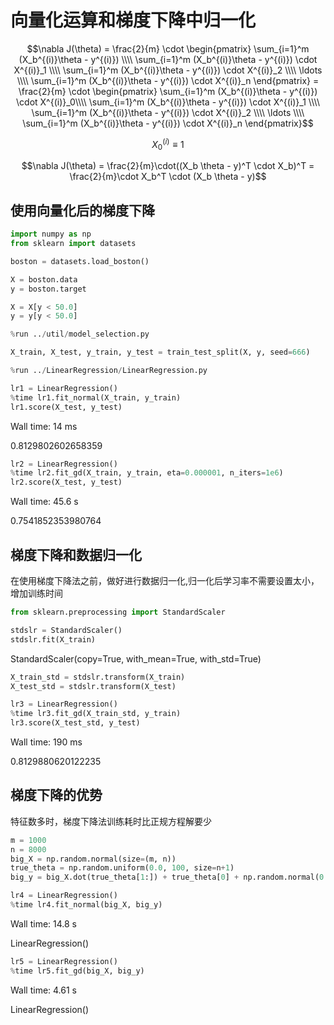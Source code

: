 # 向量化运算和梯度下降中归一化

$$\nabla J(\theta) = 
\frac{2}{m} \cdot \begin{pmatrix}
\sum_{i=1}^m (X_b^{(i)}\theta - y^{(i)}) \\\\
\sum_{i=1}^m (X_b^{(i)}\theta - y^{(i)}) \cdot X^{(i)}_1 \\\\
\sum_{i=1}^m (X_b^{(i)}\theta - y^{(i)}) \cdot X^{(i)}_2 \\\\
\ldots \\\\
\sum_{i=1}^m (X_b^{(i)}\theta - y^{(i)}) \cdot X^{(i)}_n
\end{pmatrix} =
\frac{2}{m} \cdot \begin{pmatrix}
\sum_{i=1}^m (X_b^{(i)}\theta - y^{(i)}) \cdot X^{(i)}_0\\\\
\sum_{i=1}^m (X_b^{(i)}\theta - y^{(i)}) \cdot X^{(i)}_1 \\\\
\sum_{i=1}^m (X_b^{(i)}\theta - y^{(i)}) \cdot X^{(i)}_2 \\\\
\ldots \\\\
\sum_{i=1}^m (X_b^{(i)}\theta - y^{(i)}) \cdot X^{(i)}_n
\end{pmatrix}$$

$$X^{(i)}_0  \equiv 1$$

$$\nabla J(\theta) = \frac{2}{m}\cdot((X_b \theta - y)^T \cdot X_b)^T = \frac{2}{m}\cdot X_b^T \cdot (X_b \theta - y)$$

## 使用向量化后的梯度下降

```python
import numpy as np
from sklearn import datasets
```

```python
boston = datasets.load_boston()
```

```python
X = boston.data
y = boston.target

X = X[y < 50.0]
y = y[y < 50.0]
```

```python
%run ../util/model_selection.py
```

```python
X_train, X_test, y_train, y_test = train_test_split(X, y, seed=666)
```

```python
%run ../LinearRegression/LinearRegression.py
```

```python
lr1 = LinearRegression()
%time lr1.fit_normal(X_train, y_train)
lr1.score(X_test, y_test)
```

Wall time: 14 ms

0.8129802602658359

```python
lr2 = LinearRegression()
%time lr2.fit_gd(X_train, y_train, eta=0.000001, n_iters=1e6)
lr2.score(X_test, y_test)
```

Wall time: 45.6 s

0.7541852353980764

## 梯度下降和数据归一化

在使用梯度下降法之前，做好进行数据归一化,归一化后学习率不需要设置太小，增加训练时间

```python
from sklearn.preprocessing import StandardScaler
```

```python
stdslr = StandardScaler()
stdslr.fit(X_train)
```

StandardScaler(copy=True, with_mean=True, with_std=True)

```python
X_train_std = stdslr.transform(X_train)
X_test_std = stdslr.transform(X_test)
```

```python
lr3 = LinearRegression()
%time lr3.fit_gd(X_train_std, y_train)
lr3.score(X_test_std, y_test)
```

Wall time: 190 ms

0.8129880620122235

## 梯度下降的优势

特征数多时，梯度下降法训练耗时比正规方程解要少

```python
m = 1000
n = 8000
big_X = np.random.normal(size=(m, n))
true_theta = np.random.uniform(0.0, 100, size=n+1)
big_y = big_X.dot(true_theta[1:]) + true_theta[0] + np.random.normal(0.0, 10.0, size=m)
```

```python
lr4 = LinearRegression()
%time lr4.fit_normal(big_X, big_y)
```

Wall time: 14.8 s

LinearRegression()

```python
lr5 = LinearRegression()
%time lr5.fit_gd(big_X, big_y)
```

Wall time: 4.61 s

LinearRegression()
